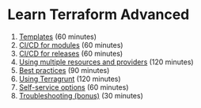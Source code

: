 # Learn Terraform Advanced

1. [Templates](1-templates.md) (60 minutes)
2. [CI/CD for modules](2-cicd-for-modules.md) (60 minutes)
3. [CI/CD for releases](3-cicd-for-releases.md) (60 minutes)
4. [Using multiple resources and providers](4-multiple-resources.md) (120 minutes)
5. [Best practices](5-best-practices.md) (90 minutes)
6. [Using Terragrunt](6-terragrunt.md) (120 minutes)
7. [Self-service options](7-self-service.md) (60 minutes)
8. [Troubleshooting (bonus)](8-troubleshooting.md) (30 minutes)
